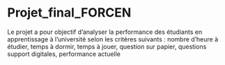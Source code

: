 # Projet_final_FORCEN
Le projet a pour objectif d’analyser  la performance des étudiants  en apprentissage  à l’université selon les critères suivants : nombre d’heure à étudier, temps à dormir, temps à jouer, question sur papier, questions support digitales, performance actuelle 
